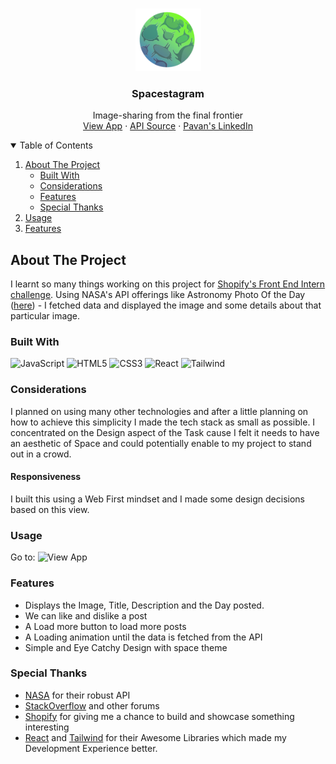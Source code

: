 
<br />
<p align="center">
    <img src="https://raw.githubusercontent.com/pavansrinivasmamidala/spacestagram/main/src/assets/readme-logo.png" alt="Logo" width="105" height="100" style="border-radius:"100%"">
  </a>
  <h3 align="center">Spacestagram</h3>
  <p align="center">
    Image-sharing from the final frontier
    <br />
    <a href="https://spacestagram-lyart.vercel.app">View App</a>
    ·
    <a href="https://github.com/pavansrinivasmamidala/spacestagram">API Source</a>
    ·
    <a href="https://www.linkedin.com/in/pavan-srinivas-mamidala-152139154/">Pavan's LinkedIn</a>
  </p>
</p>

<!-- TABLE OF CONTENTS -->
<details open="open">
  <summary>Table of Contents</summary>
  <ol>
    <li>
      <a href="#about-the-project">About The Project</a>
      <ul>
        <li><a href="#built-with">Built With</a></li>
          <li><a href="#considerations">Considerations</a></li>
          <li><a href="#features">Features</a></li>
        <li><a href="#special-thanks">Special Thanks</a></li>
      </ul>
    </li>
    </li>
    <li><a href="#usage">Usage</a></li>
    <li><a href="#roadmap">Features</a></li>
  </ol>
</details>

## About The Project

I learnt so many things working on this project for [Shopify's Front End Intern challenge](https://docs.google.com/document/d/13zXpyrC2yGxoLXKktxw2VJG2Jw8SdUfliLM-bYQLjqE/edit). Using NASA's API offerings like Astronomy Photo Of the Day ([here](https://api.nasa.gov/)) - I fetched data and displayed the image and some details about that particular image.


### Built With

![JavaScript](https://img.shields.io/badge/javascript-%23323330.svg?style=for-the-badge&logo=javascript&logoColor=%23F7DF1E)
![HTML5](https://img.shields.io/badge/html5-%23E34F26.svg?style=for-the-badge&logo=html5&logoColor=white)
![CSS3](https://img.shields.io/badge/css3-%231572B6.svg?style=for-the-badge&logo=css3&logoColor=white)
![React](https://img.shields.io/badge/react-%2320232a.svg?style=for-the-badge&logo=react&logoColor=%2361DAFB)
![Tailwind](https://img.shields.io/badge/Tailwind%20-CSS-blue?style=for-the-badge)

### Considerations

I planned on using many other technologies and after a little planning on how to achieve this simplicity I made the tech stack as small as possible. I concentrated on the Design aspect of the Task cause I felt it needs to have an aesthetic of Space and could potentially enable to my project to stand out in a crowd.

#### Responsiveness

I built this using a Web First mindset and I made some design decisions based on this view. 


### Usage

Go to: ![View App](https://spacestagram-lyart.vercel.app)

### Features

<ul>
    <li>Displays the Image, Title, Description and the Day posted.</li>
    <li>We can like and dislike a post</li>
    <li>A Load more button to load more posts</li>
    <li>A Loading animation until the data is fetched from the API</li>
    <li>Simple and Eye Catchy Design with space theme</li>
</ul>

### Special Thanks

<ul>
    <li><a href="https://api.nasa.gov/#apod">NASA</a> for their robust API</li>
    <li><a href="https://stackoverflow.com/">StackOverflow</a> and other forums </li>
    <li><a href="https://www.shopify.ca/">Shopify</a> for giving me a chance to build and showcase something interesting</li>
    <li><a href="https://reactjs.org/">React</a> and <a href="https://tailwindcss.com/">Tailwind</a> for their Awesome Libraries which made my Development Experience better.</li>
    
</ul>



